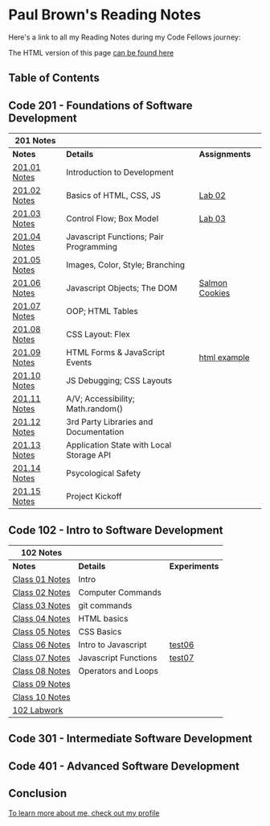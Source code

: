 # Paul Brown's Reading Notes

Here's a link to all my Reading Notes during my Code Fellows journey:

The HTML version of this page [can be found here](https://0xquasark.github.io/reading-notes/)

## Table of Contents
## Code 201 - Foundations of Software Development

| 201 Notes                                |                                          |                         |
| ---------------------------------------- | ---------------------------------------- | ----------------------- |
| **Notes**                                | **Details**                              | **Assignments**         |
| [201.01 Notes](201/201-class01.md)       | Introduction to Development	            |                         |
| [201.02 Notes](201/201-class02.md)       | Basics of HTML, CSS, JS                  | [Lab 02](201/labs/lab01/201-lab01.html) |
| [201.03 Notes](201/201-class03.md)       | Control Flow; Box Model                  | [Lab 03](https://0xquasark.github.io/201.Module1/)                        |
| [201.04 Notes](201/201-class04.md)       | Javascript Functions; Pair Programming   |                         |
| [201.05 Notes](201/201-class05.md)       | Images, Color, Style; Branching          |                         |
| [201.06 Notes](201/201-class06.md)       | Javascript Objects; The DOM	            | [Salmon Cookies](https://0xquasark.github.io/cookie-stand/)                        |
| [201.07 Notes](201/201-class07.md)       | OOP; HTML Tables	                        |                         |
| [201.08 Notes](201/201-class08.md)       | CSS Layout: Flex	                        |                         |
| [201.09 Notes](201/201-class09.md)       | HTML Forms & JavaScript Events	          | [html example](201/labs/class9.html)                        |
| [201.10 Notes](201/201-class10.md)       | JS Debugging; CSS Layouts	              |                         |
| [201.11 Notes](201/201-class11.md)       | A/V; Accessibility; Math.random()  	    |                         |
| [201.12 Notes](201/201-class12.md)       | 3rd Party Libraries and Documentation	  |                         |
| [201.13 Notes](201/201-class13.md)       | Application State with Local Storage API	|                         |
| [201.14 Notes](201/201-class14.md)       | Psycological Safety	                    |                         |
| [201.15 Notes](201/201-class15.md)       | Project Kickoff	                        |                         |


## Code 102 - Intro to Software Development
| 102 Notes                                               |                       |                         |
| ------------------------------------------------------- | --------------------- | ----------------------- |
| **Notes**                                               | **Details**           | **Experiments**         |
| [Class 01 Notes](102/class-01.md)                       | Intro                 |                         |
| [Class 02 Notes](102/class-02.md)                       | Computer Commands     |                         |
| [Class 03 Notes](102/class-03.md)                       | git commands          |                         |
| [Class 04 Notes](102/class-04.md)                       | HTML basics           |                         |
| [Class 05 Notes](102/class-05.md)                       | CSS Basics            |                         |
| [Class 06 Notes](102/class-06.md)                       | Intro to Javascript   | [test06](<102/rough notes/test06.html>)|
| [Class 07 Notes](102/class-07.md)                       | Javascript Functions  | [test07](<102/rough notes/test07.html>)|
| [Class 08 Notes](102/class-08.md)                       | Operators and Loops   |                         |
| [Class 09 Notes](102/class-09.md)                       |                       |                         |
| [Class 10 Notes](102/class-10.md)                       |                       |                         |
| [102 Labwork](https://0xquasark.github.io/102-labwork/) |                       |                         |


## Code 301 - Intermediate Software Development
## Code 401 - Advanced Software Development




## Conclusion

[To learn more about me, check out my profile](https://github.com/0xQuasark)
